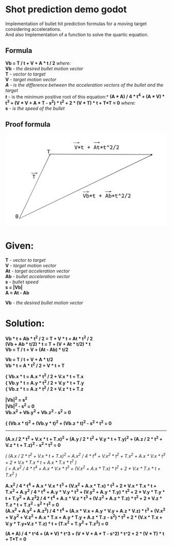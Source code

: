 # Shot prediction demo godot
Implementation of bullet hit prediction formulas for a moving target considering accelerations. \
And also Implementation of a function to solve the quartic equation.

## Formula
**Vb = T / t + V + A * t / 2** *where:* \
**Vb** *- the desired bullet motion vector* \
**T** *- vector to target* \
**V** *- target motion vector \
**A** *- is the difference between the acceleration vectors of the bullet and the target* \
**t*** - is the minimum positive root of this equation:* **(A * A) / 4 * t<sup>4</sup> + (A * V) * t<sup>3</sup> + (V * V + A * T - s<sup>2</sup>) * t<sup>2</sup> + 2 * (V * T) * t + T*T = 0** *where:* \
**s** *- is the speed of the bullet*

## Proof formula
![Scheme](docs/Scheme.png)
# Given:
**T** *- vector to target* \
**V** *- target motion vector* \
**At** *- target acceleration vector* \
**Ab** *- bullet acceleration vector* \
**s** *- bullet speed*\
**s = |Vb|**\
**A = At - Ab**

**Vb** *- the desired bullet motion vector*

# Solution:
**Vb * t + Ab * t<sup>2</sup> / 2 = T + V * t + At * t<sup>2</sup> / 2** \
**(Vb + Ab * t/2) * t = T + (V + At * t/2) * t** \
**Vb = T / t + V + (At - Ab) * t/2**

**Vb = T / t + V + A * t/2** \
**Vb * t = A * t<sup>2</sup> / 2 + V * t + T**

**{ Vb.x * t = A.x * t<sup>2</sup> / 2 + V.x * t + T.x** \
**{ Vb.y * t = A.y * t<sup>2</sup> / 2 + V.y * t + T.y** \
**{ Vb.z * t = A.z * t<sup>2</sup> / 2 + V.z * t + T.z**


**|Vb|<sup>2</sup> = s<sup>2</sup>** \
**|Vb|<sup>2</sup> - s<sup>2</sup> = 0** \
**Vb.x<sup>2</sup> + Vb.y<sup>2</sup> + Vb.z<sup>2</sup> - s<sup>2</sup> = 0**

**{ (Vb.x * t)<sup>2</sup> + (Vb.y * t)<sup>2</sup> + (Vb.z * t)<sup>2</sup> - s<sup>2</sup> * t<sup>2</sup> = 0**
***
**(A.x / 2 * t<sup>2</sup> + V.x * t + T.x)<sup>2</sup> + (A.y / 2 * t<sup>2</sup> + V.y * t + T.y)<sup>2</sup> + (A.z / 2 * t<sup>2</sup> + V.z * t + T.z)<sup>2</sup> - s<sup>2</sup> * t<sup>2</sup> = 0**

*( (A.x / 2 * t<sup>2</sup> + V.x * t + T.x)<sup>2</sup> = A.x<sup>2</sup> / 4 * t<sup>4</sup> + V.x<sup>2</sup> * t<sup>2</sup> + T.x<sup>2</sup> + A.x * V.x * t<sup>3</sup> + 2 * V.x * T.x * t + A.x * T.x * t<sup>2</sup> )* \
*( = A.x<sup>2</sup> / 4 * t<sup>4</sup> + A.x * V.x * t<sup>3</sup> + (V.x<sup>2</sup> + A.x * T.x) * t<sup>2</sup> + 2 * V.x * T.x * t + T.x<sup>2</sup> )*

**A.x<sup>2</sup> / 4 * t<sup>4</sup> + A.x * V.x * t<sup>3</sup> + (V.x<sup>2</sup> + A.x * T.x) * t<sup>2</sup> + 2 * V.x * T.x * t + T.x<sup>2</sup>  +  A.y<sup>2</sup> / 4 * t<sup>4</sup> + A.y * V.y * t<sup>3</sup> + (V.y<sup>2</sup> + A.y * T.y) * t<sup>2</sup> + 2 * V.y * T.y * t + T.y<sup>2</sup>  +  A.z<sup>2</sup>2 / 4 * t<sup>4</sup> + A.z * V.z * t<sup>3</sup> + (V.z<sup>2</sup> + A.z * T.z) * t<sup>2</sup> + 2 * V.z * T.z * t + T.z<sup>2</sup>  -  s<sup>2</sup> * t<sup>2</sup> = 0** \
**(A.x<sup>2</sup> + A.y<sup>2</sup> + A.z<sup>2</sup>) / 4 * t<sup>4</sup> + (A.x * V.x + A.y * V.y + A.z * V.z) * t<sup>3</sup> + (V.x<sup>2</sup> + V.y<sup>2</sup> + V.z<sup>2</sup> + A.x * T.x + A.y * T.y + A.z * T.z - s<sup>2</sup>) * t<sup>2</sup> + 2 * (V.x * T.x + V.y * T.y+V.z * T.z) * t + (T.x<sup>2</sup> + T.y<sup>2</sup> + T.z<sup>2</sup>) = 0**
 
**(A * A) / 4 * t^4 + (A * V) * t^3 + (V * V + A * T - s^2) * t^2 + 2 * (V * T) * t + T*T = 0**

